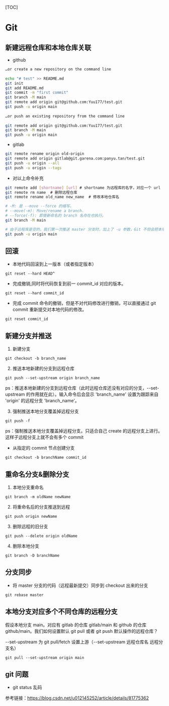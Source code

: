 [TOC]

# Git

## 新建远程仓库和本地仓库关联

- github

```bash
…or create a new repository on the command line
 
echo "# test" >> README.md
git init
git add README.md
git commit -m "first commit"
git branch -M main
git remote add origin git@github.com:Yuu177/test.git
git push -u origin main
 
…or push an existing repository from the command line
 
git remote add origin git@github.com:Yuu177/test.git
git branch -M main
git push -u origin main
```

- gitlab

```bash
git remote rename origin old-origin
git remote add origin gitlab@git.garena.com:panyu.tan/test.git
git push -u origin --all
git push -u origin --tags
```

- 对以上命令补充

```bash
git remote add [shortname] [url] # shortname 为远程库的名字，对应一个 url
git remote rm name  # 删除远程仓库
git remote rename old_name new_name  # 修改本地仓库名

# -M: 是 --move --force 的缩写。
# --move(-m): Move/rename a branch.
# --force(-f): 即使新命名的 branch 名存在也执行。
git branch -M main

# 由于远程库是空的，我们第一次推送 master 分支时，加上了 -u 参数，Git 不但会把本地的 master 分支内容推送的远程新的 master 分支，还会把本地的 master 分支和远程的 master 分支关联起来，在以后的推送或者拉取时就可以简化命令。
git push -u origin main
```

## 回滚

- 本地代码回滚到上一版本（或者指定版本）

`git reset --hard HEAD^`

- 完成撤销,同时将代码恢复到前一 commit_id 对应的版本。

`git reset --hard commit_id`

- 完成 commit 命令的撤销，但是不对代码修改进行撤销，可以直接通过 git commit 重新提交对本地代码的修改。

`git reset commit_id`

## 新建分支并推送

1. 新建分支

`git checkout -b branch_name`

2. 推送本地新建的分支到远程仓库

`git push --set-upstream origin branch_name`

ps：推送本地新建的分支到远程仓库（此时远程仓库还没有对应的分支，--set-upstream 的作用就在此）。输入命令后会显示 'branch_name' 设置为跟踪来自 'origin' 的远程分支 'branch_name'。

3. 强制推送本地分支覆盖掉远程分支

`git push -f`

ps：强制推送本地分支覆盖掉远程分支。只适合自己 create 的远程分支上进行。这样子远程分支上就不会有多个 commit

- 从指定的 commit 节点创建分支

`git checkout -b branchName commit_id`

## 重命名分支&删除分支

1. 本地分支重命名

`git branch -m oldName newName`

2. 将重命名后的分支推送到远程

`git push origin newName`

3. 删除远程的旧分支

`git push --delete origin oldName`

4. 删除本地分支

`git branch -D branchName`

## 分支同步

- 将 master 分支的代码（远程最新提交）同步到 checkout 出来的分支

`git rebase master`

## 本地分支对应多个不同仓库的远程分支

假设本地分支 main。对应有 gitlab 的仓库 gitlab/main 和 github 的仓库 github/main。我们如何设置默认 git pull 或者 git push 默认操作的远程仓库？

--set-upstream 为 git pull/fetch 设置上游（--set-upstream 远程仓库名 远程分支名）

`git pull --set-upstream origin main`

## git 问题

- git status 乱码

参考链接：https://blog.csdn.net/u012145252/article/details/81775362

